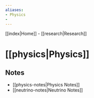 ```yaml
---
aliases:
- Physics
- 
---
```


[[index|Home]] -
[[research|Research]] 

# [[physics|Physics]]

## Notes
- [[physics-notes|Physics Notes]]
- [[neutrino-notes|Neutrino Notes]]
